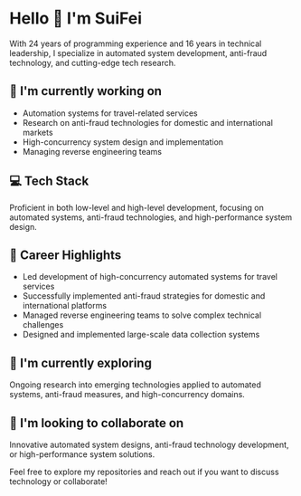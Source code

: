 # Hello 👋 I'm SuiFei

With 24 years of programming experience and 16 years in technical leadership, I specialize in automated system development, anti-fraud technology, and cutting-edge tech research.

## 🔭 I'm currently working on
- Automation systems for travel-related services
- Research on anti-fraud technologies for domestic and international markets
- High-concurrency system design and implementation
- Managing reverse engineering teams

## 💻 Tech Stack
Proficient in both low-level and high-level development, focusing on automated systems, anti-fraud technologies, and high-performance system design.

## 🌟 Career Highlights
- Led development of high-concurrency automated systems for travel services
- Successfully implemented anti-fraud strategies for domestic and international platforms
- Managed reverse engineering teams to solve complex technical challenges
- Designed and implemented large-scale data collection systems

## 🌱 I'm currently exploring
Ongoing research into emerging technologies applied to automated systems, anti-fraud measures, and high-concurrency domains.

## 👯 I'm looking to collaborate on
Innovative automated system designs, anti-fraud technology development, or high-performance system solutions.

Feel free to explore my repositories and reach out if you want to discuss technology or collaborate!
